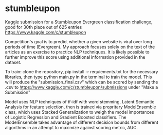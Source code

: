 # stumbleupon
Kaggle submission for a Stumbleupon Evergreen classification challenge, good for 30th place out of 625 entries https://www.kaggle.com/c/stumbleupon

Competition's goal is to predict whether a given website is viral over long periods of time (Evergreen).  My approach focuses solely on the text of the articles as an exercise to practice NLP techniques. It is likely possible to further improve this score using additional information provided in the dataset.

To train: clone the repository, pip install -r requiements.txt for the necessary libraries, then type python main.py in the terminal to train the model. This will produce the "submission_final.csv" which can be scored by sending the .csv to https://www.kaggle.com/c/stumbleupon/submissions under "Make a Submission"

Model uses NLP techniques of tf-idf with word stemming, Latent Semantic Analysis for feature selection, then is trained via propritary ModelEnsemble class, which uses Stacked Generalization to weigh the model importances of Logistic Regression and Gradient Boosted classifiers.  The ModelEnsemble takes advantage of different decision bounds from different algorithms in an attempt to maximize against scoring metric, AUC.
